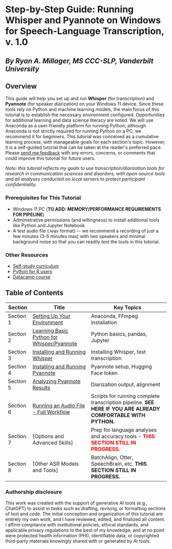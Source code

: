 # Step-by-Step Guide: Running Whisper and Pyannote on Windows for Speech-Language Transcription, v. 1.0

## *By Ryan A. Millager, MS CCC-SLP, Vanderbilt University*

## **Overview**

This guide will help you set up and run **Whisper** (for transcription) and **Pyannote** (for speaker diarization) on your Windows 11 device. Since these tools rely on Python and machine learning models, the main focus of this tutorial is to establish the necessary environment configured. Opportunities for additional learning and data science literacy are noted. We will use Anaconda as a user-friendly platform for running Python; although Anaconda is not strictly required for running Python on a PC, we recommend it for beginners. This tutorial was conceived as a cumulative learning process, with manageable goals for each section's topic. However, it is a self-guided tutorial that can be taken at the reader's preferred pace. Please [send me feedback](mailto:ryan.a.millager@vanderbilt.edu) with any errors, concerns, or comments that could improve this tutorial for future users.

*Note: this tutorial reflects my goals to use transcription/diarization tools for research in communication sciences and disorders, with open-source tools and all analyses conducted on local servers to protect participant confidentiality.*

### **Prerequisites for This Tutorial**

- Windows 11 PC (**TO ADD: MEMORY/PERFORMANCE REQUIREMENTS FOR PIPELINE**)
- Administrative permissions (and willingness) to install additional tools like Python and Jupyter Notebook
- A test audio file (.wav format) -- we recommend a recording of just a few minutes (3-5 minutes max) with two speakers and minimal background noise so that you can readily test the tools in this tutorial.

### **Other Resources**

- [Self-study curriculum](https://github.com/NeuralNine/python-curriculum)
- [Python for R users](https://rebeccabarter.com/blog/2023-09-11-from_r_to_python)
- [Datacamp course](https://www.datacamp.com/courses/python-for-r-users)

## Table of Contents

| Section | Title | Key Topics |
|-----|-------|------------|
| Section 1 | [Setting Up Your Environment](python_for_asr_tutorial_day1.md) | Anaconda, FFmpeg installation |
| Section 2 | [Learning Basic Python for Whisper/Pyannote](python_for_asr_tutorial_day2.md) | Python basics, pandas, Jupyter |
| Section 3 | [Installing and Running Whisper](python_for_asr_tutorial_day3.md) | Installing Whisper, test transcription |
| Section 4 | [Installing and Running Pyannote](python_for_asr_tutorial_day4.md) | Pyannote setup, Hugging Face token |
| Section 5 | [Analyzing Pyannote Results](python_for_asr_tutorial_day5.md) | Diarization output, alignment |
| Section 6 | [Running an Audio File - Full Workflow](python_for_asr_tutorial_day6.md) | Scripts for running complete transcription pipeline. **SEE HERE IF YOU ARE ALREADY COMFORTABLE WITH PYTHON.** |
| Section 7 | [Options and Advanced Skills] | Prep for language analyses and accuracy tools - <span style="color:red">**THIS SECTION STILL IN PROGRESS.**</span> |
| Section 8 | [Other ASR Models and Tools] | BatchAlign, Otter, SpeechBrain, etc. **THIS SECTION STILL IN PROGRESS.**|

### Authorship disclosure

This work was created with the support of generative AI tools (e.g., ChatGPT) to assist in tasks such as drafting, revising, or formatting sections of text and code. The initial conception and organization of this tutorial are entirely my own work, and I have reviewed, edited, and finalized all content. I affirm compliance with institutional policies, ethical standards, and applicable privacy regulations to the best of my knowledge, and at no point were protected health information (PHI), identifiable data, or copyrighted third-party materials knowingly shared with or generated by AI tools.